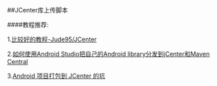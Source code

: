 ##JCenter库上传脚本

####教程推荐:

1.[比较好的教程-Jude95/JCenter](https://github.com/Jude95/JCenter)

2.[如何使用Android Studio把自己的Android library分发到jCenter和Maven Central](http://www.devtf.cn/?p=760)

3.[Android 项目打包到 JCenter 的坑](http://www.jianshu.com/p/c721f9297b2f?utm_campaign=hugo&utm_medium=reader_share&utm_content=note)